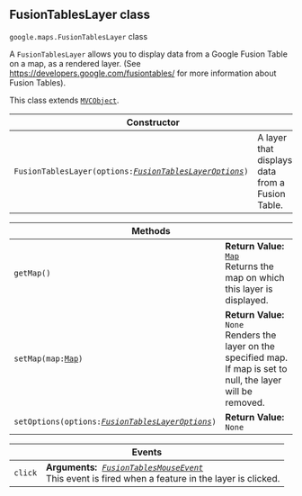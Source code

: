 <h2 id="FusionTablesLayer">
FusionTablesLayer
class
</h2><p>
<code><span itemprop="path">google.maps</span>.<span itemprop="name">FusionTablesLayer</span></code>
class
</p><p>A <code>FusionTablesLayer</code> allows you to display data from a Google Fusion Table on a map, as a rendered layer. (See <a href="https://developers.google.com/fusiontables/">https://developers.google.com/fusiontables/</a> for more information about Fusion Tables).</p><p>This class extends
<code><a href="https://github.com/amenadiel/google-maps-documentation/blob/master/docs/MVCObject.md">MVCObject</a></code>.
</p><table class="constructors responsive" summary="class FusionTablesLayer - Constructor">
<thead>
<tr><th colspan="2">Constructor</th>
</tr></thead>
<tbody>
<tr>
<td><code>FusionTablesLayer(options:<a href="https://github.com/amenadiel/google-maps-documentation/blob/master/docs/FusionTablesLayerOptions.md"><em>FusionTablesLayerOptions</em></a>)</code></td>
<td>A layer that displays data from a Fusion Table.</td>
</tr>
</tbody>
</table><table class="methods responsive" summary="class FusionTablesLayer - Methods">
<thead>
<tr><th colspan="2">Methods</th>
</tr></thead>
<tbody>
<tr>
<td><code>getMap()</code></td>
<td><div><strong>Return Value:</strong>&nbsp; <code><a href="https://github.com/amenadiel/google-maps-documentation/blob/master/docs/Map.md">Map</a></code></div>
<div class="desc">Returns the map on which this layer is displayed.</div></td>
</tr>
<tr>
<td><code>setMap(map:<a href="https://github.com/amenadiel/google-maps-documentation/blob/master/docs/Map.md">Map</a>)</code></td>
<td><div><strong>Return Value:</strong>&nbsp; <code>None</code></div>
<div class="desc">Renders the layer on the specified map. If map is set to null, the layer will be removed.</div></td>
</tr>
<tr>
<td><code>setOptions(options:<a href="https://github.com/amenadiel/google-maps-documentation/blob/master/docs/FusionTablesLayerOptions.md"><em>FusionTablesLayerOptions</em></a>)</code></td>
<td><div><strong>Return Value:</strong>&nbsp; <code>None</code></div>
<div class="desc"></div></td>
</tr>
</tbody>
</table><table class="details responsive" summary="class FusionTablesLayer - Events">
<thead>
<tr><th colspan="2">Events</th>
</tr></thead>
<tbody>
<tr>
<td><code>click</code></td>
<td><div><strong>Arguments:</strong>&nbsp; <code><a href="https://github.com/amenadiel/google-maps-documentation/blob/master/docs/FusionTablesMouseEvent.md"><em>FusionTablesMouseEvent</em></a></code></div>
<div class="desc">This event is fired when a feature in the layer is clicked.</div></td>
</tr>
</tbody>
</table>